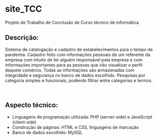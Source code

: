 # site_TCC
Projeto de Trabalho de Conclusão de Curso técnico de informática

## Descrição: 

Sistema de catalogação e cadastro de estabelecimentos para o tempo de pandemia. Cadastro feito com informações pessoais de um referente da empresa com intuito de ter alguém responsável pela empresa e com informações importantes para as pessoas que irão visualizar o perfil daquele comércio. 
Todas as informações são armazenadas com integridade e segurança no banco de dados escolhido. Pesquisas por categoria simples e funcionais, podendo filtrar entre categorias e termos.

<br>

## Aspecto técnico:

- Linguagens de programação utilizada: PHP (server-side) e JavaScript (client-side)
- Construção de páginas: HTML e CSS, linguagens de marcação
- Banco de dados escolhido: MySQL
